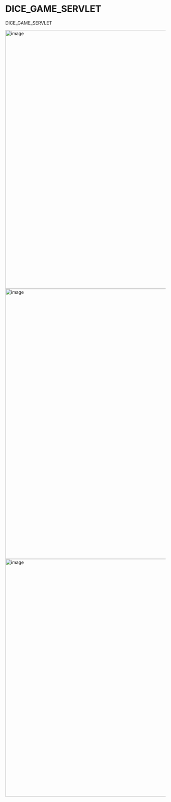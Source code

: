 # DICE_GAME_SERVLET 

DICE_GAME_SERVLET 

<img width="814" alt="image" src="https://user-images.githubusercontent.com/108173949/230521991-94987553-0191-4fc0-9b29-db3d797d96e9.png"> 
<img width="850" alt="image" src="https://user-images.githubusercontent.com/108173949/230522106-74b42d98-ffc2-451b-8254-37f834cd1fe3.png">  
<img width="748" alt="image" src="https://user-images.githubusercontent.com/108173949/230522189-2afee2a6-6681-4a81-b18a-d153f748a752.png">



